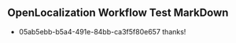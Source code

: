 ## OpenLocalization Workflow Test MarkDown
* 05ab5ebb-b5a4-491e-84bb-ca3f5f80e657 
thanks!<!--HONumber=Mar16_HO3-->
